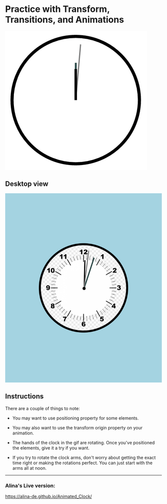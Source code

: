 # Practice with Transform, Transitions, and Animations

![clock](clock.gif)

## Desktop view

![clock](desktop.png)

## Instructions

There are a couple of things to note:

- You may want to use positioning property for some elements.

- You may also want to use the transform origin property on your animation.

- The hands of the clock in the gif are rotating. Once you've positioned the elements, give it a try if you want.

- If you try to rotate the clock arms, don't worry about getting the exact time right or making the rotations perfect. You can just start with the arms all at noon.


***
### Alina's Live version:
https://alina-de.github.io/Animated_Clock/